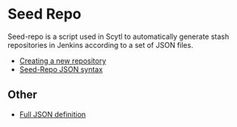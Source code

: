 Seed Repo
========
Seed-repo is a script used in Scytl to automatically generate stash repositories in Jenkins
according to a set of JSON files.

* [Creating a new repository](doc/new_repo.md)
* [Seed-Repo JSON syntax](doc/seedrepo_syntax.md)

Other
-----

* [Full JSON definition](doc/full_seedrepo_example.md)